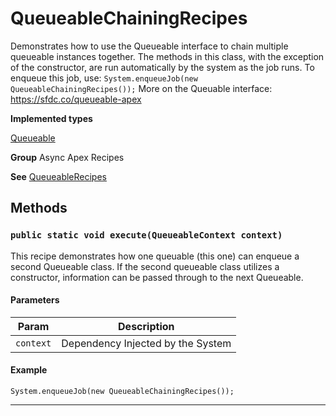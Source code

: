 # QueueableChainingRecipes

Demonstrates how to use the Queueable interface
to chain multiple queueable instances together. The methods in this class,
with the exception of the constructor, are run automatically by the system
as the job runs. To enqueue this job, use:
`System.enqueueJob(new QueueableChainingRecipes());`
More on the Queuable interface:
https://sfdc.co/queueable-apex


**Implemented types**

[Queueable](Queueable)


**Group** Async Apex Recipes


**See** [QueueableRecipes](https://github.com/trailheadapps/apex-recipes/wiki/QueueableRecipes)

## Methods
### `public static void execute(QueueableContext context)`

This recipe demonstrates how one queuable (this one) can enqueue a second Queueable class. If the second queueable class utilizes a constructor, information can be passed through to the next Queueable.

#### Parameters

|Param|Description|
|---|---|
|`context`|Dependency Injected by the System|

#### Example
```apex
System.enqueueJob(new QueueableChainingRecipes());
```


---
